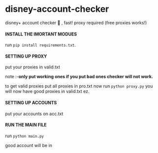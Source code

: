 # disney-account-checker
disney+ account checker 👀 , fast! 
proxy required (free proxies works!) 


#### INSTALL THE IMORTANT MODUES
run `pip install requirements.txt`.

#### SETTING UP PROXY
put your proxies in valid.txt

note :-**only put working ones if you put bad ones checker will not work.**

to get valid proxies
put all proxies in pro.txt
now run `python proxy.py`
you will now have good proxies in valid.txt ez.

#### SETTING UP ACCOUNTS
put your accounts on acc.txt


#### RUN THE MAIN FILE
run `python main.py`

good account will be in 
